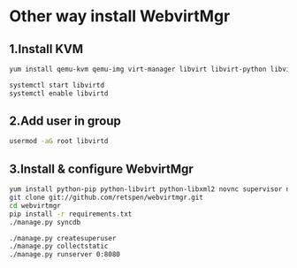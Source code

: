 # Other way install WebvirtMgr
## 1.Install KVM

```sh
yum install qemu-kvm qemu-img virt-manager libvirt libvirt-python libvirt-client virt-install virt-viewer bridge-utils

systemctl start libvirtd
systemctl enable libvirtd

```
## 2.Add user in group

```sh
usermod -aG root libvirtd

```
## 3.Install & configure WebvirtMgr

```sh
yum install python-pip python-libvirt python-libxml2 novnc supervisor nginx
git clone git://github.com/retspen/webvirtmgr.git
cd webvirtmgr
pip install -r requirements.txt 
./manage.py syncdb

```
```sh
./manage.py createsuperuser
./manage.py collectstatic
./manage.py runserver 0:8080
```
